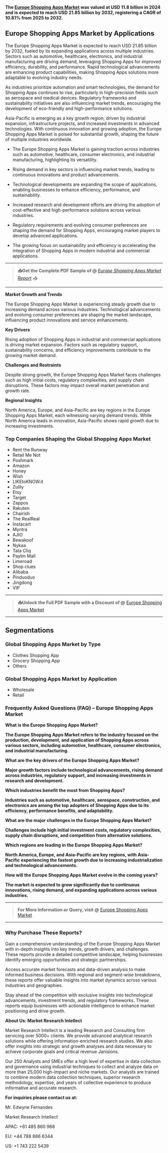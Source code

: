 <p><strong>The <a href="https://www.marketresearchintellect.com/download-sample/?rid=1075536&amp;utm_source=Pulse-April-Europe&amp;utm_medium=852">Europe Shopping Apps Market</a> was valued at USD 11.8 billion in 2024 and is expected to reach USD 21.85 billion by 2032, registering a CAGR of 10.81% from 2025 to 2032.</strong></p><h2>Europe Shopping Apps Market by Applications&nbsp;</h2><p><p>The Europe Shopping Apps Market is expected to reach USD 21.85 billion by 2032, fueled by its expanding applications across multiple industries. Sectors such as automotive, healthcare, electronics, and industrial manufacturing are driving demand, leveraging Shopping Apps for improved efficiency, durability, and performance. Rapid technological advancements are enhancing product capabilities, making Shopping Apps solutions more adaptable to evolving industry needs.</p><p>As industries prioritize automation and smart technologies, the demand for Shopping Apps continues to rise, particularly in high-precision fields such as aerospace and medical devices. Regulatory frameworks and sustainability initiatives are also influencing market trends, encouraging the development of eco-friendly and high-performance solutions.</p><p>Asia-Pacific is emerging as a key growth region, driven by industrial expansion, infrastructure projects, and increased investments in advanced technologies. With continuous innovation and growing adoption, the Europe Shopping Apps Market is poised for substantial growth, shaping the future of multiple industries worldwide.</p></p><ul><li><p>The Europe Shopping Apps Market is gaining traction across industries such as automotive, healthcare, consumer electronics, and industrial manufacturing, highlighting its versatility.</p></li><li><p>Rising demand in key sectors is influencing market trends, leading to continuous innovations and product advancements.</p></li><li><p>Technological developments are expanding the scope of applications, enabling businesses to enhance efficiency, performance, and sustainability.</p></li><li><p>Increased research and development efforts are driving the adoption of cost-effective and high-performance solutions across various industries.</p></li><li><p>Regulatory requirements and evolving consumer preferences are shaping the demand for Shopping Apps, encouraging market players to develop advanced applications.</p></li><li><p>The growing focus on sustainability and efficiency is accelerating the integration of Shopping Apps in modern industrial and commercial applications.</p></li></ul><hr /><blockquote><p><strong><span class="font-[700]">📥Get the Complete PDF Sample of @ </span></strong><em><span class="font-[700]"><a href="https://www.marketresearchintellect.com/download-sample/?rid=1075536&amp;utm_source=Pulse-April-Europe&amp;utm_medium=852" target="_blank" data-tracking-control-name="article-ssr-frontend-pulse_little-text-block" data-tracking-will-navigate="" data-test-link="">Europe Shopping Apps Market Report</a>&nbsp;📥</span></em></p></blockquote><hr /><p class="" data-start="77" data-end="360"><strong data-start="77" data-end="105">Market Growth and Trends</strong></p><p class="" data-start="77" data-end="360">The Europe Shopping Apps Market is experiencing steady growth due to increasing demand across various industries. Technological advancements and evolving consumer preferences are shaping the market landscape, influencing product innovations and service enhancements.</p><p class="" data-start="362" data-end="606"><strong data-start="362" data-end="377">Key Drivers</strong></p><p class="" data-start="362" data-end="606">Rising adoption of Shopping Apps in industrial and commercial applications is driving market expansion. Factors such as regulatory support, sustainability concerns, and efficiency improvements contribute to the growing market demand.</p><p class="" data-start="608" data-end="849"><strong data-start="608" data-end="637">Challenges and Restraints</strong></p><p class="" data-start="608" data-end="849">Despite strong growth, the Europe Shopping Apps Market faces challenges such as high initial costs, regulatory complexities, and supply chain disruptions. These factors may impact overall market penetration and growth rate.</p><p class="" data-start="851" data-end="1095"><strong data-start="851" data-end="872">Regional Insights</strong></p><p class="" data-start="851" data-end="1095">North America, Europe, and Asia-Pacific are key regions in the Europe Shopping Apps Market, each witnessing varying demand trends. While North America leads in innovation, Asia-Pacific shows rapid growth due to increasing investments.</p><p><h3>Top Companies Shaping the Global Shopping Apps Market </h3><ul><li>Rent the Runway</li><li> Retail Me Not</li><li> Poshmark</li><li> Amazon</li><li> Honey</li><li> Wish</li><li> LIKEtoKNOW.it</li><li> Zulily</li><li> Etsy</li><li> Target</li><li> Zappos</li><li> Rakuten</li><li> Chairish</li><li> The RealReal</li><li> Instacart</li><li> Myntra</li><li> AJIO</li><li> Bewakoof</li><li> Nykaa</li><li> Tata Cliq</li><li> Paytm Mall</li><li> Limeroad</li><li> Shop clues</li><li> Alibaba</li><li> Pinduoduo</li><li> Jingdong</li><li> VIP</li></ul></p><hr /><blockquote><p><strong>📥Unlock the Full PDF Sample with a Discount of @</strong> <a href="https://www.marketresearchintellect.com/ask-for-discount/?rid=1075536&amp;utm_source=Pulse-April-Europe&amp;utm_medium=852">Europe Shopping Apps Market</a></p></blockquote><hr /><p><h2>Segmentations</h2><h3>Global Shopping Apps Market by Type</h3><ul><li>Clothes Shopping App</li><li>Grocery Shopping App</li><li>Others</li></ul><h3>Global Shopping Apps Market by Application</h3><ul><li>Wholesale</li><li>Retail</li></ul></p><h3><strong>Frequently Asked Questions (FAQ) &ndash; Europe Shopping Apps Market</strong></h3><p><strong>What is the Europe Shopping Apps Market?</strong></p><p><strong>The Europe Shopping Apps Market refers to the industry focused on the production, development, and application of Shopping Apps across various sectors, including automotive, healthcare, consumer electronics, and industrial manufacturing.</strong></p><p><strong>What are the key drivers of the Europe Shopping Apps Market?</strong></p><p><strong>Major growth factors include technological advancements, rising demand across industries, regulatory support, and increasing investments in research and development.</strong></p><p><strong>Which industries benefit the most from Shopping Apps?</strong></p><p><strong>Industries such as automotive, healthcare, aerospace, construction, and electronics are among the top adopters of Shopping Apps due to its efficiency, performance benefits, and adaptability.</strong></p><p><strong>What are the major challenges in the Europe Shopping Apps Market?</strong></p><p><strong>Challenges include high initial investment costs, regulatory complexities, supply chain disruptions, and competition from alternative solutions.</strong></p><p><strong>Which regions are leading in the Europe Shopping Apps Market?</strong></p><p><strong>North America, Europe, and Asia-Pacific are key regions, with Asia-Pacific experiencing the fastest growth due to increasing industrialization and technological advancements.</strong></p><p><strong>How will the Europe Shopping Apps Market evolve in the coming years?</strong></p><p><strong>The market is expected to grow significantly due to continuous innovations, rising demand, and expanding applications across various industries.</strong></p><hr /><blockquote><p><span class="font-[700]"><strong>For More Information or Query, visit&nbsp;@</strong>&nbsp;</span><span class="font-[700]"><a href="https://www.marketresearchintellect.com/product/shopping-apps-market/?utm_source=Linkedin&utm_medium=852" target="_blank" data-tracking-control-name="article-ssr-frontend-pulse_little-text-block" data-tracking-will-navigate="" data-test-link="">Europe Shopping Apps Market</a></span></p></blockquote><hr /><h3><strong data-start="0" data-end="31">Why Purchase These Reports?</strong></h3><p class="" data-start="35" data-end="297">Gain a comprehensive understanding of the Europe Shopping Apps Market with in-depth insights into key trends, growth drivers, and challenges. These reports provide a detailed competitive landscape, helping businesses identify emerging opportunities and strategic partnerships.</p><p class="" data-start="299" data-end="540">Access accurate market forecasts and data-driven analysis to make informed business decisions. With regional and segment-wise breakdowns, these reports offer valuable insights into market dynamics across various industries and geographies.</p><p class="" data-start="542" data-end="784">Stay ahead of the competition with exclusive insights into technological advancements, investment trends, and regulatory frameworks. These reports equip businesses with actionable intelligence to enhance market positioning and drive growth.</p><p><strong><span class="font-[700]">About Us: Market Research Intellect</span></strong></p><p><span class="">Market Research Intellect is a leading Research and Consulting firm servicing over 5000+ clients. We provide advanced analytical research solutions while offering information-enriched research studies.&nbsp;</span>We also offer insights into strategic and growth analyses and data necessary to achieve corporate goals and critical revenue Janisions.</p><p><span class="">Our 250 Analysts and SMEs offer a high level of expertise in data collection and governance using industrial techniques to collect and analyze data on more than 25,000 high-impact and niche markets. Our analysts are trained to combine modern data collection techniques, superior research methodology, expertise, and years of collective experience to produce informative and accurate research.</span></p><p><strong>For inquiries please contact us at:</strong></p><p>Mr. Edwyne Fernandes</p><p>Market Research Intellect</p><p>APAC: +61 485 860 968</p><p>EU: +44 788 886 6344</p><p>US: +1 743 222 5439</p>